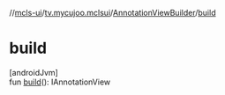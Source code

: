 //[mcls-ui](../../../index.md)/[tv.mycujoo.mclsui](../index.md)/[AnnotationViewBuilder](index.md)/[build](build.md)

# build

[androidJvm]\
fun [build](build.md)(): IAnnotationView

